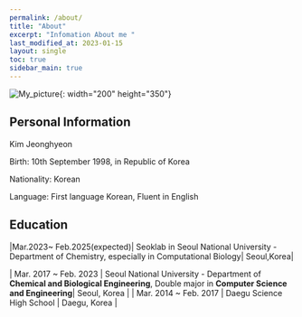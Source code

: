 ```yaml
---
permalink: /about/
title: "About"
excerpt: "Infomation About me "
last_modified_at: 2023-01-15
layout: single
toc: true
sidebar_main: true
---
```


![My_picture](https://jasonkim8652.github.io/assets/images/My_picture.jpg){: width="200" height="350"}

## Personal Information

Kim Jeonghyeon

Birth: 10th September 1998, in Republic of Korea

Nationality: Korean

Language: First language Korean, Fluent in English

## Education

|Mar.2023~ Feb.2025(expected)| Seoklab in Seoul National University - Department of Chemistry, especially in Computational Biology| Seoul,Korea|

| Mar. 2017 ~ Feb. 2023 | Seoul National University - Department of **Chemical and Biological Engineering**, Double major in **Computer Science and Engineering**| Seoul, Korea |
| Mar. 2014 ~ Feb. 2017 | Daegu Science High School | Daegu, Korea |

